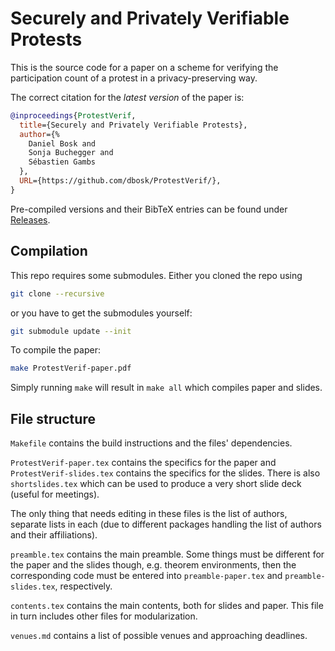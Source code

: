 Securely and Privately Verifiable Protests
===============================================================================

This is the source code for a paper on a scheme for verifying the participation 
count of a protest in a privacy-preserving way.

The correct citation for the *latest version* of the paper is:

```bibtex
@inproceedings{ProtestVerif,
  title={Securely and Privately Verifiable Protests},
  author={%
    Daniel Bosk and
    Sonja Buchegger and
    Sébastien Gambs
  },
  URL={https://github.com/dbosk/ProtestVerif/},
}
```

Pre-compiled versions and their BibTeX entries can be found under 
[Releases][Releases].

[Releases]: https://github.com/dbosk/ProtestVerif/releases


Compilation
-------------------------------------------------------------------------------

This repo requires some submodules. Either you cloned the repo using
```sh
git clone --recursive
```
or you have to get the submodules yourself:
```sh
git submodule update --init
```

To compile the paper:
```sh
make ProtestVerif-paper.pdf
```
Simply running `make` will result in `make all` which compiles paper and 
slides.


File structure
-------------------------------------------------------------------------------

`Makefile` contains the build instructions and the files' dependencies.

`ProtestVerif-paper.tex` contains the specifics for the paper and 
`ProtestVerif-slides.tex` contains the specifics for the slides.
There is also `shortslides.tex` which can be used to produce a very short slide 
deck (useful for meetings).

The only thing that needs editing in these files is the list of authors, 
separate lists in each (due to different packages handling the list of authors 
and their affiliations).

`preamble.tex` contains the main preamble. Some things must be different for 
the paper and the slides though, e.g. theorem environments, then the 
corresponding code must be entered into `preamble-paper.tex` and 
`preamble-slides.tex`, respectively.

`contents.tex` contains the main contents, both for slides and paper. This file
in turn includes other files for modularization.

`venues.md` contains a list of possible venues and approaching deadlines.
